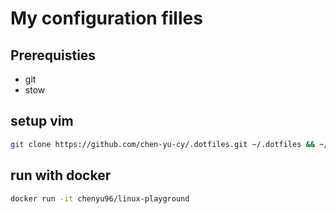 # My configuration filles

## Prerequisties
* git
* stow

## setup vim

```bash
git clone https://github.com/chen-yu-cy/.dotfiles.git ~/.dotfiles && ~/.dotfiles/setup_vim.sh
```


## run with docker

```bash
docker run -it chenyu96/linux-playground
```
